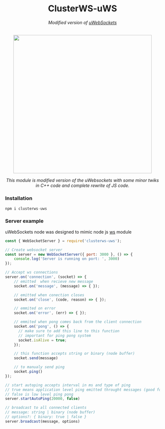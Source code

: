 <h1 align="center">ClusterWS-uWS</h1>
<h6 align="center">Modified version of <a href="https://github.com/uNetworking/uWebSockets">uWebSockets</a></h6>

<p align="center">
 <img src="https://cdn.rawgit.com/goriunov/159120ca6a883d8d4e75543ec395d361/raw/d22028ecc726d7d3cc30a2a85cc7cc454b0afada/clusterws.svg" width="450">
</p>

<p align="center">
  <i>This module is modified version of the uWebsockets with some minor twiks in C++ code and complete rewrite of JS code.</i>
</p>

### Installation

```js
npm i clusterws-uws
```

### Server example

uWebSockets node was designed to mimic node js [ws](https://github.com/websockets/ws) module

```js
const { WebSocketServer } = require('clusterws-uws');

// Create websocket server 
const server = new WebSocketServer({ port: 3000 }, () => {
    console.log('Server is running on port: ', 3000)
});

// Accept ws connections
server.on('connection', (socket) => {
    // emitted  when recieve new message
    socket.on('message', (message) => { });

    // emitted when conection closes 
    socket.on('close', (code, reason) => { });

    // emmited on error
    socket.on('error', (err) => { });

    // emmited when pong comes back from the client connection
    socket.on('pong', () => { 
      // make sure to add this line to this function 
      // important for ping pong system 
      socket.isAlive = true;
    });

    // this function accepts string or binary (node buffer)
    socket.send(message)

    // to manualy send ping
    socket.ping()
});

// start autoping accepts interval in ms and type of ping
// true means application level ping emitted throught messages (good for browser ping)
// false is low level ping pong
server.startAutoPing(20000, false)

// broadcast to all connected clients
// message: string | binary (node buffer)
// options?: { binary: true | false }
server.broadcast(message, options)

```